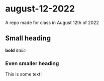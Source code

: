 # august-12-2022
A repo made for class in August 12th of 2022

## Small heading
**bold** *italic*


### Even smaller heading
This is some text!
